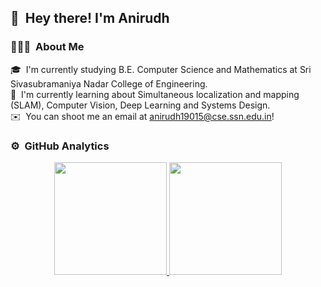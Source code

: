 ## 👋 &nbsp;Hey there! I'm Anirudh

### 👨🏻‍💻 &nbsp;About Me

🎓 &nbsp;I'm currently studying B.E. Computer Science and Mathematics at Sri Sivasubramaniya Nadar College of Engineering.\
🌱 &nbsp;I'm currently learning about Simultaneous localization and mapping (SLAM), Computer Vision, Deep Learning and Systems Design.\
✉️ &nbsp;You can shoot me an email at anirudh19015@cse.ssn.edu.in!

### ⚙️ &nbsp;GitHub Analytics

<p align="center">
<a href="https://github.com/AAnirudh07">
  <img height="180em" src="https://github-readme-stats-eight-theta.vercel.app/api?username=AAnirudh07&show_icons=true&theme=algolia&include_all_commits=true&count_private=true"/>
  <img height="180em" src="https://github-readme-stats-eight-theta.vercel.app/api/top-langs/?username=AAnirudh07&layout=compact&langs_count=8&theme=algolia"/>
</a>
</p>
